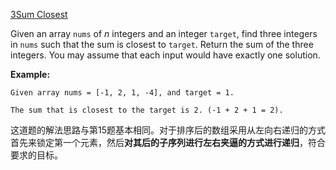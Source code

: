 [3Sum Closest](https://leetcode.com/problems/3sum-closest/)

Given an array `nums` of *n* integers and an integer `target`, find three integers in `nums` such that the sum is closest to `target`. Return the sum of the three integers. You may assume that each input would have exactly one solution.

**Example:**

```
Given array nums = [-1, 2, 1, -4], and target = 1.

The sum that is closest to the target is 2. (-1 + 2 + 1 = 2).
```

这道题的解法思路与第15题基本相同。对于排序后的数组采用从左向右递归的方式首先来锁定第一个元素，然后**对其后的子序列进行左右夹逼的方式进行递归**，符合要求的目标。

